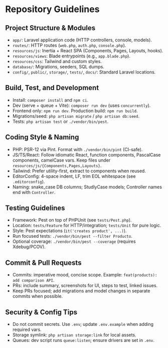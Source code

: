 # Repository Guidelines

## Project Structure & Modules
- `app/`: Laravel application code (HTTP controllers, console, models).
- `routes/`: HTTP routes (`web.php`, `auth.php`, `console.php`).
- `resources/js`: Inertia + React SPA (Components, Pages, Layouts, hooks).
- `resources/views`: Blade entrypoints (e.g., `app.blade.php`).
- `resources/css`: Tailwind and custom styles.
- `database/`: Migrations, seeders, SQL dumps.
- `config/`, `public/`, `storage/`, `tests/`, `docs/`: Standard Laravel locations.

## Build, Test, and Development
- Install: `composer install` and `npm ci`.
- Dev (serve + queue + Vite): `composer run dev` (uses `concurrently`).
- Frontend only: `npm run dev`. Production build: `npm run build`.
- Migrations/seed: `php artisan migrate` / `php artisan db:seed`.
- Tests: `php artisan test` or `./vendor/bin/pest`.

## Coding Style & Naming
- PHP: PSR-12 via Pint. Format with `./vendor/bin/pint` (CI-safe).
- JS/TS/React: Follow idiomatic React, function components, PascalCase components, camelCase vars. Keep files under `resources/js/{Components,Pages,Layouts}`.
- Tailwind: Prefer utility-first, extract to components when reused.
- EditorConfig: 4-space indent, LF, trim EOL whitespace (see `.editorconfig`).
- Naming: snake_case DB columns; StudlyCase models; Controller names end with `Controller`.

## Testing Guidelines
- Framework: Pest on top of PHPUnit (see `tests/Pest.php`).
- Location: `tests/Feature` for HTTP/integration; `tests/Unit` for pure logic.
- Style: Pest expectations (`it('creates product', ...)`).
- Run focused tests: `./vendor/bin/pest --filter Producto`.
- Optional coverage: `./vendor/bin/pest --coverage` (requires Xdebug/PCOV).

## Commit & Pull Requests
- Commits: imperative mood, concise scope. Example: `feat(products): add comparison API`.
- PRs: include summary, screenshots for UI, steps to test, linked issues.
- Keep PRs focused; add migrations and model changes in separate commits when possible.

## Security & Config Tips
- Do not commit secrets. Use `.env`; update `.env.example` when adding required vars.
- Storage symlink: `php artisan storage:link` for local assets.
- Queues: dev script runs `queue:listen`; ensure drivers are set in `.env`.
